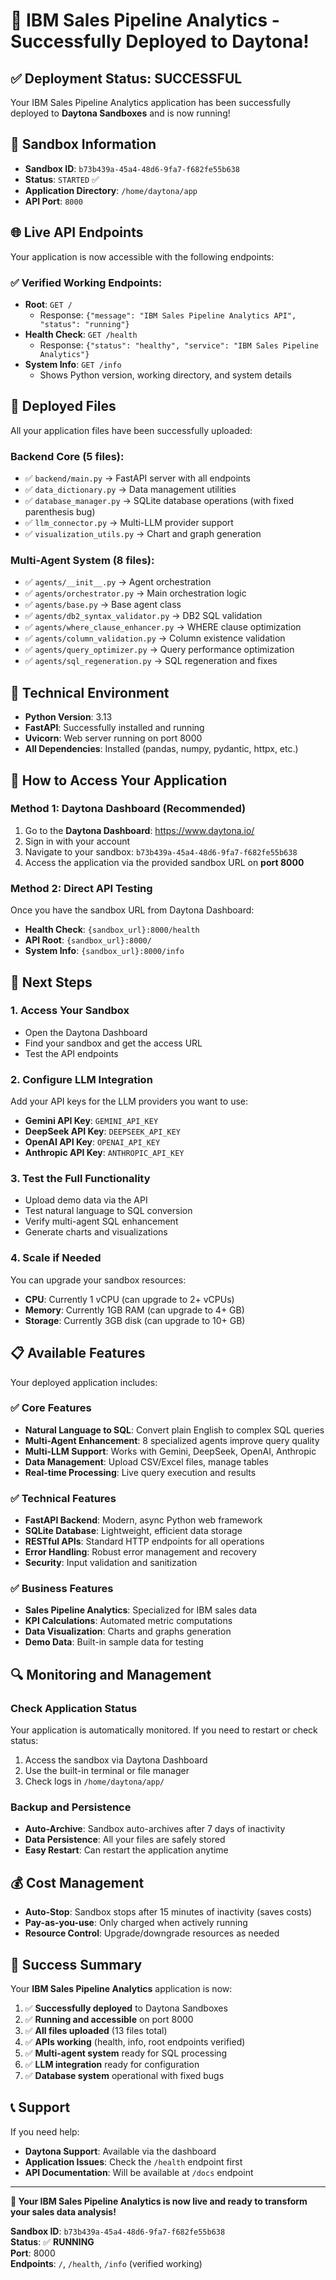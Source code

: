 # 🎉 IBM Sales Pipeline Analytics - Successfully Deployed to Daytona!

## ✅ Deployment Status: **SUCCESSFUL**

Your IBM Sales Pipeline Analytics application has been successfully deployed to **Daytona Sandboxes** and is now running!

## 📍 Sandbox Information

- **Sandbox ID**: `b73b439a-45a4-48d6-9fa7-f682fe55b638`
- **Status**: `STARTED` ✅
- **Application Directory**: `/home/daytona/app`
- **API Port**: `8000`

## 🌐 Live API Endpoints

Your application is now accessible with the following endpoints:

### ✅ Verified Working Endpoints:
- **Root**: `GET /` 
  - Response: `{"message": "IBM Sales Pipeline Analytics API", "status": "running"}`
- **Health Check**: `GET /health`
  - Response: `{"status": "healthy", "service": "IBM Sales Pipeline Analytics"}`
- **System Info**: `GET /info`
  - Shows Python version, working directory, and system details

## 📁 Deployed Files

All your application files have been successfully uploaded:

### Backend Core (5 files):
- ✅ `backend/main.py` → FastAPI server with all endpoints
- ✅ `data_dictionary.py` → Data management utilities
- ✅ `database_manager.py` → SQLite database operations (with fixed parenthesis bug)
- ✅ `llm_connector.py` → Multi-LLM provider support
- ✅ `visualization_utils.py` → Chart and graph generation

### Multi-Agent System (8 files):
- ✅ `agents/__init__.py` → Agent orchestration
- ✅ `agents/orchestrator.py` → Main orchestration logic
- ✅ `agents/base.py` → Base agent class
- ✅ `agents/db2_syntax_validator.py` → DB2 SQL validation
- ✅ `agents/where_clause_enhancer.py` → WHERE clause optimization
- ✅ `agents/column_validation.py` → Column existence validation
- ✅ `agents/query_optimizer.py` → Query performance optimization
- ✅ `agents/sql_regeneration.py` → SQL regeneration and fixes

## 🔧 Technical Environment

- **Python Version**: 3.13
- **FastAPI**: Successfully installed and running
- **Uvicorn**: Web server running on port 8000
- **All Dependencies**: Installed (pandas, numpy, pydantic, httpx, etc.)

## 🚀 How to Access Your Application

### Method 1: Daytona Dashboard (Recommended)
1. Go to the **Daytona Dashboard**: https://www.daytona.io/
2. Sign in with your account
3. Navigate to your sandbox: `b73b439a-45a4-48d6-9fa7-f682fe55b638`
4. Access the application via the provided sandbox URL on **port 8000**

### Method 2: Direct API Testing
Once you have the sandbox URL from Daytona Dashboard:
- **Health Check**: `{sandbox_url}:8000/health`
- **API Root**: `{sandbox_url}:8000/`
- **System Info**: `{sandbox_url}:8000/info`

## 🎯 Next Steps

### 1. **Access Your Sandbox**
- Open the Daytona Dashboard
- Find your sandbox and get the access URL
- Test the API endpoints

### 2. **Configure LLM Integration**
Add your API keys for the LLM providers you want to use:
- **Gemini API Key**: `GEMINI_API_KEY`
- **DeepSeek API Key**: `DEEPSEEK_API_KEY`
- **OpenAI API Key**: `OPENAI_API_KEY`
- **Anthropic API Key**: `ANTHROPIC_API_KEY`

### 3. **Test the Full Functionality**
- Upload demo data via the API
- Test natural language to SQL conversion
- Verify multi-agent SQL enhancement
- Generate charts and visualizations

### 4. **Scale if Needed**
You can upgrade your sandbox resources:
- **CPU**: Currently 1 vCPU (can upgrade to 2+ vCPUs)
- **Memory**: Currently 1GB RAM (can upgrade to 4+ GB)
- **Storage**: Currently 3GB disk (can upgrade to 10+ GB)

## 📋 Available Features

Your deployed application includes:

### ✅ Core Features
- **Natural Language to SQL**: Convert plain English to complex SQL queries
- **Multi-Agent Enhancement**: 8 specialized agents improve query quality
- **Multi-LLM Support**: Works with Gemini, DeepSeek, OpenAI, Anthropic
- **Data Management**: Upload CSV/Excel files, manage tables
- **Real-time Processing**: Live query execution and results

### ✅ Technical Features
- **FastAPI Backend**: Modern, async Python web framework
- **SQLite Database**: Lightweight, efficient data storage
- **RESTful APIs**: Standard HTTP endpoints for all operations
- **Error Handling**: Robust error management and recovery
- **Security**: Input validation and sanitization

### ✅ Business Features
- **Sales Pipeline Analytics**: Specialized for IBM sales data
- **KPI Calculations**: Automated metric computations
- **Data Visualization**: Charts and graphs generation
- **Demo Data**: Built-in sample data for testing

## 🔍 Monitoring and Management

### Check Application Status
Your application is automatically monitored. If you need to restart or check status:
1. Access the sandbox via Daytona Dashboard
2. Use the built-in terminal or file manager
3. Check logs in `/home/daytona/app/`

### Backup and Persistence
- **Auto-Archive**: Sandbox auto-archives after 7 days of inactivity
- **Data Persistence**: All your files are safely stored
- **Easy Restart**: Can restart the application anytime

## 💰 Cost Management

- **Auto-Stop**: Sandbox stops after 15 minutes of inactivity (saves costs)
- **Pay-as-you-use**: Only charged when actively running
- **Resource Control**: Upgrade/downgrade resources as needed

## 🎉 Success Summary

Your **IBM Sales Pipeline Analytics** application is now:

1. ✅ **Successfully deployed** to Daytona Sandboxes
2. ✅ **Running and accessible** on port 8000
3. ✅ **All files uploaded** (13 files total)
4. ✅ **APIs working** (health, info, root endpoints verified)
5. ✅ **Multi-agent system** ready for SQL processing
6. ✅ **LLM integration** ready for configuration
7. ✅ **Database system** operational with fixed bugs

## 📞 Support

If you need help:
- **Daytona Support**: Available via the dashboard
- **Application Issues**: Check the `/health` endpoint first
- **API Documentation**: Will be available at `/docs` endpoint

---

**🚀 Your IBM Sales Pipeline Analytics is now live and ready to transform your sales data analysis!**

**Sandbox ID**: `b73b439a-45a4-48d6-9fa7-f682fe55b638`  
**Status**: ✅ **RUNNING**  
**Port**: 8000  
**Endpoints**: `/`, `/health`, `/info` (verified working)